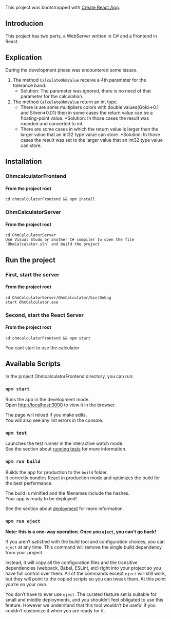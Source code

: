 This project was bootstrapped with [Create React App](https://github.com/facebook/create-react-app).

## Introducion

This project has two parts, a WebServer written in C# and a Frontend in React.

## Explication

During the development phase was encountered some issues.
1. The method `CalculateOhmValue` receive a 4th parameter for the tolerance band.
    * Solution: The parameter was ignored, there is no need of that parameter for the calculation.
2. The method `CalculateOhmValue` return an int type.
    * There is are some multipliers colors with double values(Gold=>0.1 and Silver=>0.01) then in some cases the return value can be a floating-point value.
        *Solution: In those cases the result was rounded and converted to int.
    * There are some cases in which the return value is larger than the larger value that an int32 type value can store.
        *Solution: In those cases the result was set to the larger value that an int32 type value can store.

## Installation

### OhmcalculatorFrontend
#### From the project root
    cd ohmcalculatorFrontend && npm install
### OhmCalculatorServer
#### From the project root
    cd OhmCalculatorServer
    Use Visual Studo or another C# compiler to open the file `OhmCalculator.sln` and build the project

## Run the project
### First, start the server
#### From the project root
    cd OhmCalculatorServer/OhmCalculator/bin/Debug
    start OhmCalculator.exe
### Second, start the React Server
#### From the project root
    cd ohmcalculatorFrontend && npm start
You cant start to use the calculator

## Available Scripts

In the project OhmcalculatorFrontend directory, you can run:

### `npm start`

Runs the app in the development mode.<br />
Open [http://localhost:3000](http://localhost:3000) to view it in the browser.

The page will reload if you make edits.<br />
You will also see any lint errors in the console.

### `npm test`

Launches the test runner in the interactive watch mode.<br />
See the section about [running tests](https://facebook.github.io/create-react-app/docs/running-tests) for more information.

### `npm run build`

Builds the app for production to the `build` folder.<br />
It correctly bundles React in production mode and optimizes the build for the best performance.

The build is minified and the filenames include the hashes.<br />
Your app is ready to be deployed!

See the section about [deployment](https://facebook.github.io/create-react-app/docs/deployment) for more information.

### `npm run eject`

**Note: this is a one-way operation. Once you `eject`, you can’t go back!**

If you aren’t satisfied with the build tool and configuration choices, you can `eject` at any time. This command will remove the single build dependency from your project.

Instead, it will copy all the configuration files and the transitive dependencies (webpack, Babel, ESLint, etc) right into your project so you have full control over them. All of the commands except `eject` will still work, but they will point to the copied scripts so you can tweak them. At this point you’re on your own.

You don’t have to ever use `eject`. The curated feature set is suitable for small and middle deployments, and you shouldn’t feel obligated to use this feature. However we understand that this tool wouldn’t be useful if you couldn’t customize it when you are ready for it.

